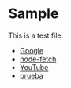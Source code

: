 # Sample

This is a test file:

* [Google](https://www.googlekhuy.com)
* [node-fetch](https://www.npmjs.com/package/node-fetch)
* [YouTube](https://www.yojhkjutube.com/)
* [prueba](https://citlallidmg.github.io/foodmap/src/views/home1.html)
